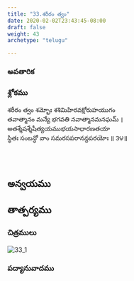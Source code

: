 ```yaml
---
title: "33.శరీరం త్వం"
date: 2020-02-02T23:43:45-08:00
draft: false
weight: 43
archetype: "telugu"

---
```


### అవతారిక


### శ్లోకము

శరీరం త్వం శమ్భోః శశిమిహిరవక్షోరుహయుగం
<br/>తవాత్మానం మన్యే భగవతి నవాత్మానమనఘమ్ ।
<br/>అతశ్శేషశ్శేషీత్యయముభయసాధారణతయా
<br/>స్థితః సంబన్ధో వాం సమరసపరానన్దపరయోః ॥ ౩౪॥
<br/>

<br/><br/>

## అన్వయము 


## తాత్పర్యము 

### చిత్రములు 

![33_1](/images/sl/manual/SL_V33.jpg)

### పద్యానువాదము
